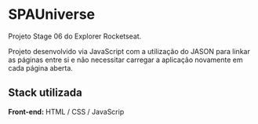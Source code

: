 # SPAUniverse

Projeto Stage 06 do Explorer Rocketseat.

Projeto desenvolvido via JavaScript com a utilização do JASON para linkar as páginas entre si e não necessitar carregar a aplicação novamente em cada página aberta.

## Stack utilizada

**Front-end:** HTML / CSS / JavaScrip
